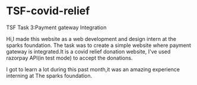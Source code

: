 # TSF-covid-relief
TSF Task 3:Payment gateway Integration

Hi,I made this website as a web development and design intern at the sparks foundation. The task was to create a simple website where payment gateway is integrated.It is a covid relief donation website, I've used razorpay API(in test mode) to accept the  donations.

I got to learn a lot during this past month,it was an amazing experience interning at The sparks foundation.
